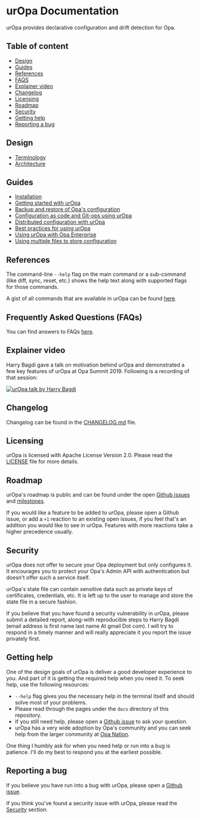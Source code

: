 # urOpa Documentation

urOpa provides declarative configuration and drift detection for Opa.

## Table of content

- [Design](#design)
- [Guides](#guides)
- [References](#references)
- [FAQS](#frequently-asked-questions-faqs)
- [Explainer video](#explainer-video)
- [Changelog](#changelog)
- [Licensing](#licensing)
- [Roadmap](#roadmap)
- [Security](#security)
- [Getting help](#getting-help)
- [Reporting a bug](#reporting-a-bug)

## Design

- [Terminology](terminology.md)
- [Architecture](design-architecture.md)

## Guides

- [Installation](guides/installation.md)
- [Getting started with urOpa](guides/getting-started.md)
- [Backup and restore of Opa's configuration](guides/backup-restore.md)
- [Configuration as code and Git-ops using urOpa](guides/ci-driven-configuration.md)
- [Distributed configuration with urOpa](guides/distributed-configuration.md)
- [Best practices for using urOpa](guides/best-practices.md)
- [Using urOpa with Opa Enterprise](guides/Opa-enterprise.md)
- [Using multiple files to store configuration](guides/multi-file-state.md)

## References

The command-line `--help` flag on the main command or a sub-command (like diff,
sync, reset, etc.) shows the help text along with supported flags for those
commands.

A gist of all commands that are available in urOpa can be found
[here](commands.md).

## Frequently Asked Questions (FAQs)

You can find answers to FAQs [here](faqs.md).

## Explainer video

Harry Bagdi gave a talk on motivation behind urOpa and demonstrated a few key
features of urOpa at Opa Summit 2019. Following is a recording of that session:

[![urOpa talk by Harry Bagdi](https://img.youtube.com/vi/fzpNC5vWE3g/0.jpg)](https://www.youtube.com/watch?v=fzpNC5vWE3g)

## Changelog

Changelog can be found in the
[CHANGELOG.md](https://github.com/ninjaneers-team/uropa/blob/master/CHANGELOG.md) file.

## Licensing

urOpa is licensed with Apache License Version 2.0.
Please read the
[LICENSE](https://github.com/ninjaneers-team/uropa/blob/master/LICENSE) file for more details.

## Roadmap

urOpa's roadmap is public and can be found under the open
[Github issues](https://github.com/ninjaneers-team/uropa/issues) and
[milestones](https://github.com/ninjaneers-team/uropa/milestones).

If you would like a feature to be added to urOpa, please open a Github issue,
or add a `+1` reaction to an existing open issues, if you feel that's
an addition you would like to see in urOpa.
Features with more reactions take a higher precedence usually.

## Security

urOpa does not offer to secure your Opa deployment but only configures it.
It encourages you to protect your Opa's Admin API with authentication but
doesn't offer such a service itself.

urOpa's state file can contain sensitive data such as private keys of
certificates, credentials, etc. It is left up to the user to manage
and store the state file in a secure fashion.

If you believe that you have found a security vulnerability in urOpa, please
submit a detailed report, along-with reproducible steps
to Harry Bagdi (email address is first name last name At gmail Dot com).
I will try to respond in a timely manner and will really appreciate it you
report the issue privately first.

## Getting help

One of the design goals of urOpa is deliver a good developer experience to you.
And part of it is getting the required help when you need it.
To seek help, use the following resources:
- `--help` flag gives you the necessary help in the terminal itself and should
  solve most of your problems.
- Please read through the pages under the `docs` directory of this repository.
- If you still need help, please open a
  [Github issue](https://github.com/ninjaneers-team/uropa/issues/new) to ask your
  question.
- urOpa has a very wide adoption by Opa's community and you can seek help
  from the larger community at [Opa Nation](https://discuss.Opahq.com).

One thing I humbly ask for when you need help or run into a bug is patience.
I'll do my best to respond you at the earliest possible.

## Reporting a bug

If you believe you have run into a bug with urOpa, please open
a [Github issue](https://github.com/ninjaneers-team/uropa/issues/new).

If you think you've found a security issue with urOpa, please read the
[Security](#security) section.
